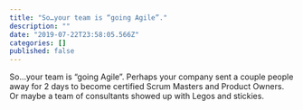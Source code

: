```yaml
---
title: "So…your team is “going Agile”."
description: ""
date: "2019-07-22T23:58:05.566Z"
categories: []
published: false
---
```


  

So…your team is “going Agile”. Perhaps your company sent a couple people away for 2 days to become certified Scrum Masters and Product Owners. Or maybe a team of consultants showed up with Legos and stickies.
